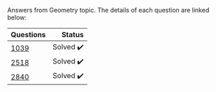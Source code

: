 Answers from Geometry topic. The details of each question are linked below:

| Questions | Status                              |
|-----------|-----------------------------------------------------------------------------------------------:| 
| [1039](https://www.beecrowd.com.br/judge/en/problems/view/1039)      | Solved :heavy_check_mark:           |
| [2518](https://www.beecrowd.com.br/judge/en/problems/view/2518)      | Solved :heavy_check_mark:           |
| [2840](https://www.beecrowd.com.br/judge/en/problems/view/2840)      | Solved :heavy_check_mark:           |


